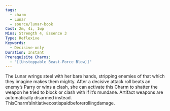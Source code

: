 ```yaml
---
tags:
  - charm
  - Lunar
  - source/lunar-book
Cost: 2m, 4i, 1wp
Mins: Strength 4, Essence 3
Type: Reflexive
Keywords:
  - Decisive-only
Duration: Instant
Prerequisite Charms:
  - "[[Unstoppable Beast-Force Blow]]"
---
```

The Lunar wrings steel with her bare hands, stripping enemies of that which they imagine makes them mighty. After a decisive attack roll beats an enemy’s Parry or wins a clash, she can activate this Charm to shatter the weapon he tried to block or clash with if it’s mundane. Artifact weapons are automatically disarmed instead. ThisCharm’sInitiativecostispaidbeforerollingdamage.